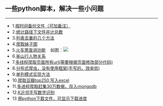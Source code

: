 ## 一些python脚本，解决一些小问题
------------------------------
* 1.[按时间备份文件（可加备注）](https://github.com/afetmin/doWithPython/blob/master/backup_files.py)
* 2.[统计路径下文件并计总数](https://github.com/afetmin/doWithPython/blob/master/count_files.py)
* 3.[列表去重的几个方法](https://github.com/afetmin/doWithPython/blob/master/list_quchong.py)
* 4.[爬取妹子图](https://github.com/afetmin/doWithPython/blob/master/mzitu_sprider.py)
* 5.[火车票查询功能](https://github.com/afetmin/doWithPython/tree/master/%E7%81%AB%E8%BD%A6%E7%A5%A8%E6%9F%A5%E8%AF%A2)
    如图：![](https://github.com/afetmin/doWithPython/blob/master/img/huoche.png)
* 6.[釜山行人物关系](https://github.com/afetmin/doWithPython/tree/master/%E9%87%9C%E5%B1%B1%E8%A1%8C%E4%BA%BA%E7%89%A9%E5%85%B3%E7%B3%BB)
* 7.[多线程爬取页面所有url(需要根据页面修改部分代码)](https://github.com/afetmin/doWithPython/blob/master/crawler.py)
* 8.[分布式爬虫，没有使用框架(手写的，效率低)](https://github.com/afetmin/doWithPython/tree/master/%E5%88%86%E5%B8%83%E5%BC%8F%E7%88%AC%E8%99%AB)
* 9.[单列模式实现方法](https://github.com/afetmin/doWithPython/blob/master/Singleton.py)
* 10.[爬取豆瓣top250,写入excel](https://github.com/afetmin/doWithPython/blob/master/douban_sprider.py)
* 11.[多进程爬取赶集30万数据，存入mongodb](https://github.com/afetmin/doWithPython/blob/master/ganji300000.py)
* 12.[K近邻手写数字识别](https://github.com/afetmin/doWithPython/tree/master/K%E8%BF%91%E9%82%BB%E6%89%8B%E5%86%99%E6%95%B0%E5%AD%97%E8%AF%86%E5%88%AB)
* 13 [用python下载文件，可显示下载进度](https://github.com/afetmin/doWithPython/blob/master/downloadFileWithPython.py)
